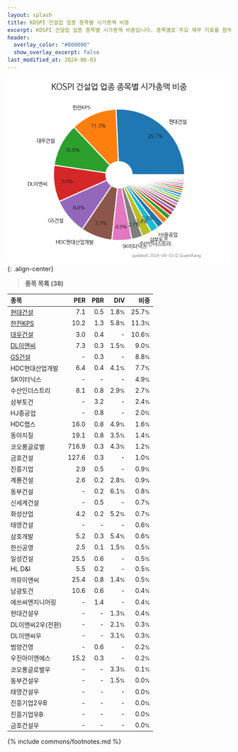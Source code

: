 ```yaml
---
layout: splash
title: KOSPI 건설업 업종 종목별 시가총액 비중
excerpt: KOSPI 건설업 업종 종목별 시가총액 비중입니다. 종목별로 주요 재무 지표를 함께 표시합니다.
header:
  overlay_color: "#800000"
  show_overlay_excerpt: false
last_modified_at: 2024-06-03
---
```



![KOSPI 건설업 업종 종목별 시가총액 비중](/stats/sector/images/kospi_업종_건설업_종목.png){: .align-center}


> **종목 목록 (38)**<a id="list"></a>

| **종목** | **PER** | **PBR** | **DIV** | **비중** |
| :------- | ------: | ------: | ------: | -------: |
| [현대건설](/000720/) | 7.1 | 0.5 | 1.8<small>%</small> | 25.7<small>%</small> |
| [한전KPS](/051600/) | 10.2 | 1.3 | 5.8<small>%</small> | 11.3<small>%</small> |
| [대우건설](/047040/) | 3.0 | 0.4 | - | 10.6<small>%</small> |
| [DL이앤씨](/375500/) | 7.3 | 0.3 | 1.5<small>%</small> | 9.0<small>%</small> |
| [GS건설](/006360/) | - | 0.3 | - | 8.8<small>%</small> |
| HDC현대산업개발 | 6.4 | 0.4 | 4.1<small>%</small> | 7.7<small>%</small> |
| SK이터닉스 | - | - | - | 4.9<small>%</small> |
| 수산인더스트리 | 8.1 | 0.8 | 2.9<small>%</small> | 2.7<small>%</small> |
| 삼부토건 | - | 3.2 | - | 2.4<small>%</small> |
| HJ중공업 | - | 0.8 | - | 2.0<small>%</small> |
| HDC랩스 | 16.0 | 0.8 | 4.9<small>%</small> | 1.6<small>%</small> |
| 동아지질 | 19.1 | 0.8 | 3.5<small>%</small> | 1.4<small>%</small> |
| 코오롱글로벌 | 716.9 | 0.3 | 4.3<small>%</small> | 1.2<small>%</small> |
| 금호건설 | 127.6 | 0.3 | - | 1.0<small>%</small> |
| 진흥기업 | 2.9 | 0.5 | - | 0.9<small>%</small> |
| 계룡건설 | 2.6 | 0.2 | 2.8<small>%</small> | 0.9<small>%</small> |
| 동부건설 | - | 0.2 | 6.1<small>%</small> | 0.8<small>%</small> |
| 신세계건설 | - | 0.5 | - | 0.7<small>%</small> |
| 화성산업 | 4.2 | 0.2 | 5.2<small>%</small> | 0.7<small>%</small> |
| 태영건설 | - | - | - | 0.6<small>%</small> |
| 삼호개발 | 5.2 | 0.3 | 5.4<small>%</small> | 0.6<small>%</small> |
| 한신공영 | 2.5 | 0.1 | 1.5<small>%</small> | 0.5<small>%</small> |
| 일성건설 | 25.5 | 0.6 | - | 0.5<small>%</small> |
| HL D&I | 5.5 | 0.2 | - | 0.5<small>%</small> |
| 까뮤이앤씨 | 25.4 | 0.8 | 1.4<small>%</small> | 0.5<small>%</small> |
| 남광토건 | 10.6 | 0.6 | - | 0.4<small>%</small> |
| 에쓰씨엔지니어링 | - | 1.4 | - | 0.4<small>%</small> |
| 현대건설우 | - | - | 1.3<small>%</small> | 0.4<small>%</small> |
| DL이앤씨2우(전환) | - | - | 2.1<small>%</small> | 0.3<small>%</small> |
| DL이앤씨우 | - | - | 3.1<small>%</small> | 0.3<small>%</small> |
| 범양건영 | - | 0.6 | - | 0.2<small>%</small> |
| 우진아이엔에스 | 15.2 | 0.3 | - | 0.2<small>%</small> |
| 코오롱글로벌우 | - | - | 3.3<small>%</small> | 0.1<small>%</small> |
| 동부건설우 | - | - | 1.5<small>%</small> | 0.0<small>%</small> |
| 태영건설우 | - | - | - | 0.0<small>%</small> |
| 진흥기업2우B | - | - | - | 0.0<small>%</small> |
| 진흥기업우B | - | - | - | 0.0<small>%</small> |
| 금호건설우 | - | - | - | 0.0<small>%</small> |

{% include commons/footnotes.md %}